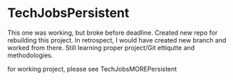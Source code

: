 # TechJobsPersistent

This one was working, but broke before deadline.  Created new repo for rebuilding this project.  In retrospect, I would have created new branch and worked from there.  Still learning proper project/Git ettiqutte and methodologies.  

for working project, please see TechJobsMOREPersistent
